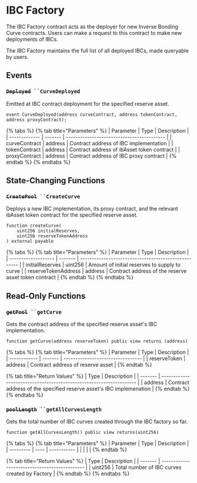 # IBC Factory

The IBC Factory contract acts as the deployer for new Inverse Bonding Curve contracts. Users can make a request to this contract to make new deployments of IBCs.&#x20;

The IBC Factory maintains the full list of all deployed IBCs, made queryable by users.&#x20;



## Events

### ~~`Deployed`~~` ``CurveDeployed`

Emitted at IBC contract deployment for the specified reserve asset.&#x20;

```solidity
event CurveDeployed(address curveContract, address tokenContract, address proxyContract);
```

{% tabs %}
{% tab title="Parameters" %}
| Parameter     | Type    | Description                                |
| ------------- | ------- | ------------------------------------------ |
| curveContract | address | Contract address of IBC implementation     |
| tokenContract | address | Contract address of ibAsset token contract |
| proxyContract | address | Contract address of IBC proxy contract     |
{% endtab %}
{% endtabs %}



## State-Changing Functions

### ~~`CreatePool`~~` ``CreateCurve`

Deploys a new IBC implementation, its proxy contract, and the relevant ibAsset token contract for the specified reserve asset.&#x20;

```solidity
function createCurve(
    uint256 initialReserves, 
    uint256 reserveTokenAddress
) external payable
```

{% tabs %}
{% tab title="Parameters" %}
| Parameter           | Type    | Description                                          |
| ------------------- | ------- | ---------------------------------------------------- |
| initialReserves     | uint256 | Amount of initial reserves to supply to curve        |
| reserveTokenAddress | address | Contract address of the reserve asset token contract |
{% endtab %}
{% endtabs %}



## Read-Only Functions

### ~~`getPool`~~` ``getCurve`

Gets the contract address of the specified reserve asset's IBC implementation.&#x20;

```solidity
function getCurve(address reserveToken) public view returns (address)
```

{% tabs %}
{% tab title="Parameters" %}
| Parameter    | Type    | Description                       |
| ------------ | ------- | --------------------------------- |
| reserveToken | address | Contract address of reserve asset |
{% endtab %}

{% tab title="Return Values" %}
| Type    | Description                                                         |
| ------- | ------------------------------------------------------------------- |
| address | Contract address of the specified reserve asset's IBC implemenation |
{% endtab %}
{% endtabs %}



### ~~`poolLength`~~` ``getAllCurvesLength`

Gets the total number of IBC curves created through the IBC factory so far.&#x20;

```solidity
function getAllCurvesLength() public view returns(uint256)
```

{% tabs %}
{% tab title="Parameters" %}
| Parameter | Type | Description |
| --------- | ---- | ----------- |
|           |      |             |
{% endtab %}

{% tab title="Return Values" %}
| Type    | Description                                   |
| ------- | --------------------------------------------- |
| uint256 | Total number of IBC curves created by Factory |
{% endtab %}
{% endtabs %}
